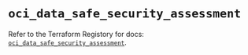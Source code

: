 # `oci_data_safe_security_assessment`

Refer to the Terraform Registory for docs: [`oci_data_safe_security_assessment`](https://registry.terraform.io/providers/oracle/oci/6.18.0/docs/resources/data_safe_security_assessment).
